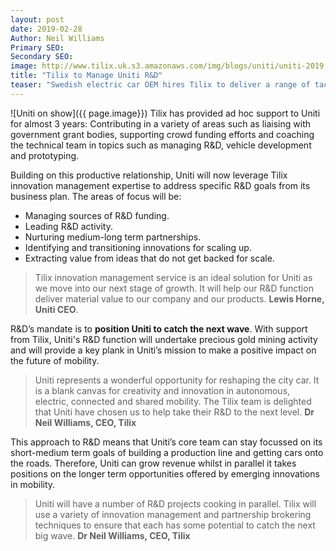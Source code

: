 ```yaml
---
layout: post
date: 2019-02-28
Author: Neil Williams  
Primary SEO:  
Secondary SEO:
image: http://www.tilix.uk.s3.amazonaws.com/img/blogs/uniti/uniti-2019.jpg
title: "Tilix to Manage Uniti R&D"
teaser: "Swedish electric car OEM hires Tilix to deliver a range of tactical and strategic services."
---
```

![Uniti on show]({{ page.image}})
Tilix has provided ad hoc support to Uniti for almost 3 years: Contributing in a variety of areas such as liaising with government grant bodies, supporting crowd funding efforts and coaching the technical team in topics such as managing R&D, vehicle development and prototyping.

Building on this productive relationship, Uniti will now leverage Tilix innovation management expertise to address specific R&D goals from its business plan. The areas of focus will be:

- Managing sources of R&D funding.
- Leading R&D activity.
- Nurturing medium-long term partnerships.
- Identifying and transitioning innovations for scaling up.
- Extracting value from ideas that do not get backed for scale.

> Tilix innovation management service is an ideal solution for Uniti as we move into our next stage of growth. It will help our R&D function deliver material value to our company and our products. **Lewis Horne, Uniti CEO**.

R&D’s mandate is to **position Uniti to catch the next wave**. With support from Tilix, Uniti's R&D function will undertake precious gold mining activity and will provide a key plank in Uniti’s mission to make a positive impact on the future of mobility.

> Uniti represents a wonderful opportunity for reshaping the city car. It is a blank canvas for creativity and innovation in autonomous, electric, connected and shared mobility. The Tilix team is delighted that Uniti have chosen us to help take their R&D to the next level. **Dr Neil Williams, CEO, Tilix**

This approach to R&D means that Uniti’s core team can stay focussed on its short-medium term goals of building a production line and getting cars onto the roads. Therefore, Uniti can grow revenue whilst in parallel it takes positions on the longer term opportunities offered by emerging innovations in mobility.

> Uniti will have a number of R&D projects cooking in parallel. Tilix will use a variety of innovation management and partnership brokering techniques to ensure that each has some potential to catch the next big wave. **Dr Neil Williams, CEO, Tilix**
